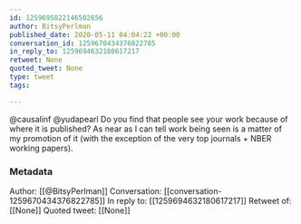 ```yaml
---
id: 1259695822146502656
author: BitsyPerlman
published_date: 2020-05-11 04:04:22 +00:00
conversation_id: 1259670434376822785
in_reply_to: 1259694632180617217
retweet: None
quoted_tweet: None
type: tweet
tags:

---
```


@causalinf @yudapearl Do you find that people see your work because of where it is published? As near as I can tell work being seen is a matter of my promotion of it (with the exception of the very top journals + NBER working papers).

### Metadata

Author: [[@BitsyPerlman]]
Conversation: [[conversation-1259670434376822785]]
In reply to: [[1259694632180617217]]
Retweet of: [[None]]
Quoted tweet: [[None]]
